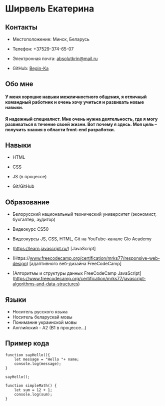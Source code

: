 # Ширвель Екатерина 

## Контакты

* Местоположение: Минск, Беларусь

* Телефон: +37529-374-65-07

* Электронная почта:  absolutkrin@mail.ru

* GitHub: [Begin-Ka](https://github.com/Begin-Ka)

## Обо мне

#### У меня хорошие навыки межличностного общения, я отличный командный работник и очень хочу учиться и развивать новые навыки.

#### Я надежный специалист. Мне очень нужна деятельность, где я могу развиваться в течение своей жизни. Вот почему я здесь. Моя цель – получить знания в области front-end разработки.

## Навыки

* HTML

* CSS

* JS (в процессе)

* Git/GitHub

## Образование

* Белорусский национальный технический университет (экономист, бухгалтер, аудитор)

* Видеокурс CS50
* Видеокурсы JS, CSS, HTML, Git на YouTube-канале Glo Academy
* (https://learn.javascript.ru/) [JavaScript]
* (Https://www.freecodecamp.org/certification/mrks77/responsive-web-design) [адаптивного веб-дизайна FreeCodeCamp]
* [Алгоритмы и структуры данных FreeCodeCamp JavaScript] (https://www.freecodecamp.org/certification/mrks77/javascript-algorithms-and-data-structures)

## Языки

* Носитель русского языка
* Носитель беларускай мовы
* Понимание украинской мовы
* Английский - A2 (B1 в процессе...)

## Пример кода

```
function sayHello(){
    let message = "Hello "+ name;
    console.log(message);   
}

sayHello();

function simpleMath() {
    let sum = 12 + 1;
    console.log(sum);
}

```
